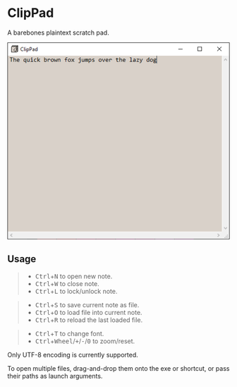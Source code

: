 # ClipPad

A barebones plaintext scratch pad.

![](screenshot.png)

## Usage

> - <kbd>Ctrl</kbd>+<kbd>N</kbd> to open new note.
> - <kbd>Ctrl</kbd>+<kbd>W</kbd> to close note.
> - <kbd>Ctrl</kbd>+<kbd>L</kbd> to lock/unlock note.

> - <kbd>Ctrl</kbd>+<kbd>S</kbd> to save current note as file.
> - <kbd>Ctrl</kbd>+<kbd>O</kbd> to load file into current note.
> - <kbd>Ctrl</kbd>+<kbd>R</kbd> to reload the last loaded file.

> - <kbd>Ctrl</kbd>+<kbd>T</kbd> to change font.
> - <kbd>Ctrl</kbd>+<kbd>Wheel</kbd>/<kbd>+</kbd>/<kbd>-</kbd>/<kbd>0</kbd> to zoom/reset.

Only UTF-8 encoding is currently supported.

To open multiple files, drag-and-drop them onto the exe or shortcut, or pass their paths as launch arguments.
